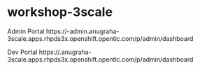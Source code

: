 # workshop-3scale

Admin Portal
https://<user>-admin.anugraha-3scale.apps.rhpds3x.openshift.opentlc.com/p/admin/dashboard
  
Dev Portal
https://<user>.anugraha-3scale.apps.rhpds3x.openshift.opentlc.com/p/admin/dashboard
